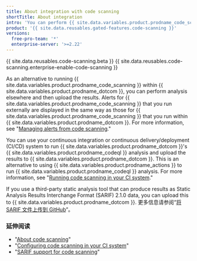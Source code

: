 ```yaml
---
title: About integration with code scanning
shortTitle: About integration
intro: 'You can perform {{ site.data.variables.product.prodname_code_scanning }} externally and then display the results in {{ site.data.variables.product.prodname_dotcom }}.'
product: '{{ site.data.reusables.gated-features.code-scanning }}'
versions:
  free-pro-team: '*'
  enterprise-server: '>=2.22'
---
```


{{ site.data.reusables.code-scanning.beta }}
{{ site.data.reusables.code-scanning.enterprise-enable-code-scanning }}

As an alternative to running {{ site.data.variables.product.prodname_code_scanning }} within {{ site.data.variables.product.prodname_dotcom }}, you can perform analysis elsewhere and then upload the results. Alerts for {{ site.data.variables.product.prodname_code_scanning }} that you run externally are displayed in the same way as those for  {{ site.data.variables.product.prodname_code_scanning }} that you run within {{ site.data.variables.product.prodname_dotcom }}. For more information, see "[Managing alerts from code scanning](/github/finding-security-vulnerabilities-and-errors-in-your-code/managing-alerts-from-code-scanning)."

You can use your continuous integration or continuous delivery/deployment (CI/CD) system to run {{ site.data.variables.product.prodname_dotcom }}'s {{ site.data.variables.product.prodname_codeql }} analysis and upload the results to {{ site.data.variables.product.prodname_dotcom }}. This is an alternative to using {{ site.data.variables.product.prodname_actions }} to run {{ site.data.variables.product.prodname_codeql }} analysis. For more information, see "[Running code scanning in your CI system](/github/finding-security-vulnerabilities-and-errors-in-your-code/running-code-scanning-in-your-ci-system)."

If you use a third-party static analysis tool that can produce results as Static Analysis Results Interchange Format (SARIF) 2.1.0 data, you can upload this to {{ site.data.variables.product.prodname_dotcom }}. 更多信息请参阅“[将 SARIF 文件上传到 GitHub](/github/finding-security-vulnerabilities-and-errors-in-your-code/uploading-a-sarif-file-to-github)”。

### 延伸阅读

* "[About code scanning](/github/finding-security-vulnerabilities-and-errors-in-your-code/about-code-scanning)"
* "[Configuring code scanning in your CI system](/github/finding-security-vulnerabilities-and-errors-in-your-code/configuring-code-scanning-in-your-ci-system)"
* "[SARIF support for code scanning](/github/finding-security-vulnerabilities-and-errors-in-your-code/sarif-support-for-code-scanning)"
